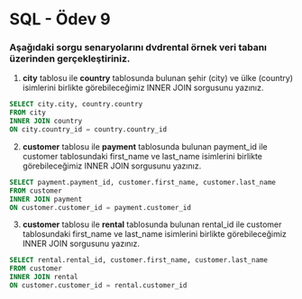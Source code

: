 # SQL - Ödev 9

### Aşağıdaki sorgu senaryolarını dvdrental örnek veri tabanı üzerinden gerçekleştiriniz.

1. <b>city</b> tablosu ile <b>country</b> tablosunda bulunan şehir (city) ve ülke (country) isimlerini birlikte görebileceğimiz INNER JOIN sorgusunu yazınız.
```sql
SELECT city.city, country.country 
FROM city
INNER JOIN country
ON city.country_id = country.country_id
 ```

2. <b>customer</b> tablosu ile <b>payment</b> tablosunda bulunan payment_id ile customer tablosundaki first_name ve last_name isimlerini birlikte görebileceğimiz INNER JOIN sorgusunu yazınız.
```sql
SELECT payment.payment_id, customer.first_name, customer.last_name
FROM customer
INNER JOIN payment
ON customer.customer_id = payment.customer_id
 ```

3. <b>customer</b> tablosu ile <b>rental</b> tablosunda bulunan rental_id ile customer tablosundaki first_name ve last_name isimlerini birlikte görebileceğimiz INNER JOIN sorgusunu yazınız.

```sql
SELECT rental.rental_id, customer.first_name, customer.last_name
FROM customer
INNER JOIN rental
ON customer.customer_id = rental.customer_id
 ```
